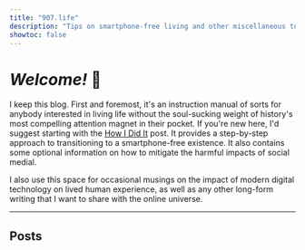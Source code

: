 ```yaml
---
title: "907.life"
description: "Tips on smartphone-free living and other miscellaneous topics."
showtoc: false
---
```


# _Welcome!_ &#129305;

I keep this blog. First and foremost, it's an instruction manual of sorts for anybody interested in living life without the soul-sucking weight of history's most compelling attention magnet in their pocket. If you're new here, I'd suggest starting with the [How I Did It](https://907.life/how-i-did-it/) post. It provides a step-by-step approach to transitioning to a smartphone-free existence. It also contains some optional information on how to mitigate the harmful impacts of social medial.
 
I also use this space for occasional musings on the impact of modern digital technology on lived human experience, as well as any other long-form writing that I want to share with the online universe.

---

## Posts